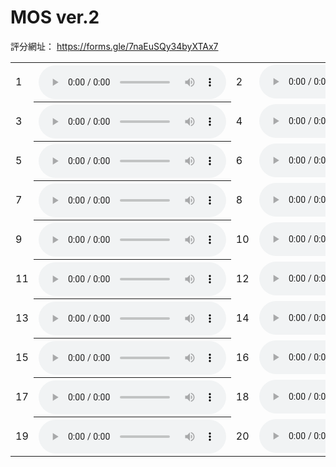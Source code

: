 <h1> MOS ver.2 </h1>
評分網址：
<a href="https://forms.gle/7naEuSQy34byXTAx7" target="_blank">https://forms.gle/7naEuSQy34byXTAx7</a>

<!-- CP -->
<!-- https://eric551130.github.io/MuiscRepo/ver2/CP/1.wav -->
<!-- https://eric551130.github.io/MuiscRepo/ver2/CP/2.wav -->
<!-- https://eric551130.github.io/MuiscRepo/ver2/CP/3.wav -->
<!-- https://eric551130.github.io/MuiscRepo/ver2/CP/4.wav -->
<!-- Expert -->
<!-- https://eric551130.github.io/MuiscRepo/ver2/Expert/1.wav -->
<!-- https://eric551130.github.io/MuiscRepo/ver2/Expert/2.wav -->
<!-- https://eric551130.github.io/MuiscRepo/ver2/Expert/3.wav -->
<!-- https://eric551130.github.io/MuiscRepo/ver2/Expert/4.wav -->
<!-- LLaMA -->
<!-- https://eric551130.github.io/MuiscRepo/ver2/LLaMA/1.wav -->
<!-- https://eric551130.github.io/MuiscRepo/ver2/LLaMA/2.wav -->
<!-- https://eric551130.github.io/MuiscRepo/ver2/LLaMA/3.wav -->
<!-- https://eric551130.github.io/MuiscRepo/ver2/LLaMA/4.wav -->
<!-- RL -->
<!-- https://eric551130.github.io/MuiscRepo/ver2/RL/1.wav -->
<!-- https://eric551130.github.io/MuiscRepo/ver2/RL/2.wav -->
<!-- https://eric551130.github.io/MuiscRepo/ver2/RL/3.wav -->
<!-- https://eric551130.github.io/MuiscRepo/ver2/RL/4.wav -->
<!-- RL+Novelty -->
<!-- https://eric551130.github.io/MuiscRepo/ver2/RL+Novelty/1.wav -->
<!-- https://eric551130.github.io/MuiscRepo/ver2/RL+Novelty/2.wav -->
<!-- https://eric551130.github.io/MuiscRepo/ver2/RL+Novelty/3.wav -->
<!-- https://eric551130.github.io/MuiscRepo/ver2/RL+Novelty/4.wav -->


<table>
    <tr>
      <td>1</td>
      <th><audio controls>
        <source src="https://eric551130.github.io/MuiscRepo/ver2/CP/4.wav"
        type="audio/mpeg">
        <!-- CP/4 -->
       </audio></th>
      <td>2</td>
      <td><audio controls>
        <source src="https://eric551130.github.io/MuiscRepo/ver2/Expert/3.wav"
        type="audio/mpeg">
        <!-- Expert/3 -->
       </audio></td>
    </tr>
    <tr>
      <td>3</td>
      <th><audio controls>
        <source src="https://eric551130.github.io/MuiscRepo/ver2/LLaMA/1.wav"
        type="audio/mpeg">
        <!-- LLaMA/1 -->
       </audio></th>
      <td>4</td>
      <td><audio controls>
        <source src="https://eric551130.github.io/MuiscRepo/ver2/RL/4.wav"
        type="audio/mpeg">
        <!-- RL/4 -->
       </audio></td>
    </tr>
    <tr>
      <td>5</td>
      <th><audio controls>
        <source src="https://eric551130.github.io/MuiscRepo/ver2/RL+Novelty/4.wav"
        type="audio/mpeg">
        <!-- RL+Novelty/4 -->
       </audio></th>
      <td>6</td>
      <td><audio controls>
        <source src="https://eric551130.github.io/MuiscRepo/ver2/CP/2.wav"
        type="audio/mpeg">
        <!-- CP/2 -->
       </audio></td>
    </tr>
    <tr>
      <td>7</td>
      <th><audio controls>
        <source src="https://eric551130.github.io/MuiscRepo/ver2/Expert/1.wav"
        type="audio/mpeg">
        <!-- Expert/1 -->
       </audio></th>
      <td>8</td>
      <td><audio controls>
        <source src="https://eric551130.github.io/MuiscRepo/ver2/LLaMA/3.wav"
        type="audio/mpeg">
        <!-- LLaMA/3 -->
       </audio></td>
    </tr>
    <tr>
      <td>9</td>
      <th><audio controls>
        <source src="https://eric551130.github.io/MuiscRepo/ver2/RL/2.wav"
        type="audio/mpeg">
        <!-- RL/2 -->
       </audio></th>
      <td>10</td>
      <td><audio controls>
        <source src="https://eric551130.github.io/MuiscRepo/ver2/RL+Novelty/1.wav"
        type="audio/mpeg">
        <!-- RL+Novelty/1 -->
       </audio></td>
    </tr>
    <tr>
      <td>11</td>
      <th><audio controls>
        <source src="https://eric551130.github.io/MuiscRepo/ver2/CP/1.wav"
        type="audio/mpeg">
        <!-- CP/1 -->
       </audio></th>
      <td>12</td>
      <td><audio controls>
        <source src="https://eric551130.github.io/MuiscRepo/ver2/Expert/4.wav"
        type="audio/mpeg">
        <!-- Expert/4 -->
       </audio></td>
    </tr>
    <tr>
      <td>13</td>
      <th><audio controls>
        <source src="https://eric551130.github.io/MuiscRepo/ver2/CP/3.wav"
        type="audio/mpeg">
        <!-- CP/3 -->
       </audio></th>
      <td>14</td>
      <td><audio controls>
        <source src="https://eric551130.github.io/MuiscRepo/ver2/LLaMA/4.wav"
        type="audio/mpeg">
        <!-- LLaMA/4 -->
       </audio></td>
    </tr>
    <tr>
      <td>15</td>
      <th><audio controls>
        <source src="https://eric551130.github.io/MuiscRepo/ver2/RL+Novelty/3.wav"
        type="audio/mpeg">
        <!-- RL+Novelty/3 -->
       </audio></th>
      <td>16</td>
      <td><audio controls>
        <source src="https://eric551130.github.io/MuiscRepo/ver2/RL/1.wav"
        type="audio/mpeg">
        <!-- RL/1 -->
       </audio></td>
    </tr>
    <tr>
      <td>17</td>
      <th><audio controls>
        <source src="https://eric551130.github.io/MuiscRepo/ver2/Expert/2.wav"
        type="audio/mpeg">
        <!-- Expert/2 -->
       </audio></th>
      <td>18</td>
      <td><audio controls>
        <source src="https://eric551130.github.io/MuiscRepo/ver2/LLaMA/2.wav"
        type="audio/mpeg">
        <!-- LLaMA/2 -->
       </audio></td>
    </tr>
    <tr>
      <td>19</td>
      <th><audio controls>
        <source src="https://eric551130.github.io/MuiscRepo/ver2/RL/3.wav"
        type="audio/mpeg">
        <!-- RL/3 -->
       </audio></th>
      <td>20</td>
      <td><audio controls>
        <source src="https://eric551130.github.io/MuiscRepo/ver2/RL+Novelty/2.wav"
        type="audio/mpeg">
        <!-- RL+Novelty/2 -->
       </audio></td>
    </tr>
</table>